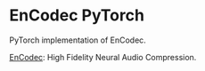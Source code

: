 # EnCodec PyTorch

PyTorch implementation of EnCodec.

[EnCodec](https://arxiv.org/abs/2210.13438): High Fidelity Neural Audio Compression.

